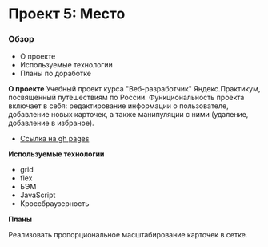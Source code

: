 # Проект 5: Место

### Обзор

* О проекте
* Используемые технологии
* Планы по доработке

**О проекте**
Учебный проект курса "Веб-разработчик" Яндекс.Практикум, посвященный путешествиям по России. Функциональность проекта включает в себя: редактирование информации о пользователе, добавление новых карточек, а также манипуляции с ними (удаление, добавление в избраное).

* [Ссылка на gh pages](https://ivan-kornienko.github.io/mesto/)

**Используемые технологии**

* grid
* flex
* БЭМ
* JavaScript
* Кроссбраузерность

**Планы**

Реализовать пропорциональное масштабирование карточек в сетке.